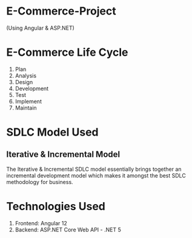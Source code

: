 # E-Commerce-Project
(Using Angular &amp; ASP.NET)

# E-Commerce Life Cycle

1. Plan
2. Analysis
3. Design
4. Development
5. Test
6. Implement
7. Maintain

# SDLC Model Used

## Iterative & Incremental Model

The Iterative & Incremental SDLC model essentially brings together an incremental development model which makes it amongst the best SDLC methodology for business.

# Technologies Used

1. Frontend: Angular 12
2. Backend: ASP.NET Core Web API - .NET 5
